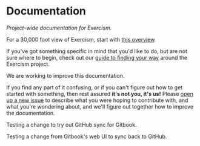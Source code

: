 # Documentation

_Project-wide documentation for Exercism._

For a 30,000 foot view of Exercism, start with [this overview](about/).

If you've got something specific in mind that you'd like to do, but are not sure where to begin, check out our [guide to finding your way](finding-your-way.md) around the Exercism project.

We are working to improve this documentation.

If you find any part of it confusing, or if you can't figure out how to get started with something, then rest assured **it's not you, it's us!** Please [open up a new issue](https://github.com/exercism/docs/issues) to describe what you were hoping to contribute with, and what you're wondering about, and we'll figure out together how to improve the documentation.

Testing a change to try out GitHub sync for Gitbook.

Testing a change from Gitbook's web UI to sync back to GitHub.

